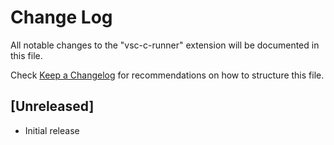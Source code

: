 # Change Log

All notable changes to the "vsc-c-runner" extension will be documented in this file.

Check [Keep a Changelog](http://keepachangelog.com/) for recommendations on how to structure this file.

## [Unreleased]

- Initial release